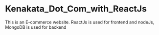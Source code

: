 # Kenakata_Dot_Com_with_ReactJs
This is an E-commerce website. ReactJs is used for frontend and nodeJs, MongoDB is used for backend 
